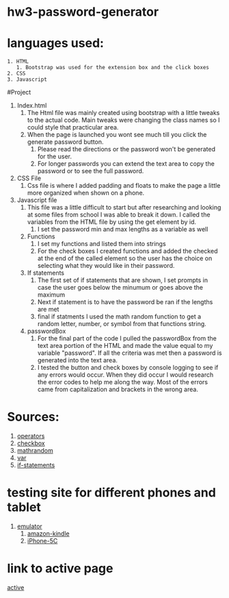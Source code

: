 # hw3-password-generator

# languages used:
    1. HTML
       1. Bootstrap was used for the extension box and the click boxes
    2. CSS
    3. Javascript

#Project
1. Index.html
   1. The Html file was mainly created using bootstrap with a little tweaks to the actual code. Main tweaks were changing the class names so I could style that practicular area.
   2. When the page is launched you wont see much till you click the generate password button.
      1. Please read the directions or the password won't be generated for the user.
      2. For longer passwords you can extend the text area to copy the password or to see the full password.
2. CSS File
   1. Css file is where I added padding and floats to make the page a little more organized when shown on a phone.
3. Javascript file
   1. This file was a little difficult to start but after researching and looking at some files from school I was able to break it down. I called the variables from the HTML file by using the get element by id.
      1. I set the password min and max lengths as a variable as well
   2. Functions
      1. I set my functions and listed them into strings
      2. For the check boxes I created functions and added the checked at the end of the called element so the user has the choice on selecting what they would like in their password.
   3. If statements
      1. The first set of if statements that are shown, I set prompts in case the user goes below the minumum or goes above the maximum
      2. Next if statement is to have the password be ran if the lengths are met
      3. final if statments I used the math random function to get a random letter, number, or symbol from that functions string.
   4. passwordBox
      1. For the final part of the code I pulled the passwordBox from the text area portion of the HTML and made the value equal to my variable "password". If all the criteria was met then a password is generated into the text area.
      2. I tested the button and check boxes by console logging to see if any errors would occur. When they did occur I would research the error codes to help me along the way. Most of the errors came from capitalization and brackets in the wrong area. 

# Sources:
1. [operators](https://www.w3schools.com/js/js_comparisons.asp) 
2. [checkbox](https://www.w3schools.com/jsrefprop_checkbox_checkedasp)
3. [mathrandom](https://developer.mozilla.org/en-US/docs/Web/JavaScript/Reference/Global_Objects/Math/random)
4. [var](https://codeburst.io/difference-between-var-let-and-const-in-javascript-fbce2fba7b4)
5. [if-statements](https://www.w3schools.com/jsref/jsref_if.asp)

# testing site for different phones and tablet
1. [emulator](http://www.viewportemulator.com/)
   1. [amazon-kindle](http://www.viewportemulator.com/devices/amazon/kindle-fire-hdx-8.9-3rd-generation/?url=https%3A%2F%2Fclintrizzo.github.io%2Fhw3-password-generator%2F&orientation=landscape) 
   2. [iPhone-5C](http://www.viewportemulator.com/devices/apple/iphone-5c/?url=https%3A%2F%2Fclintrizzo.github.io%2Fhw3-password-generator%2F)


# link to active page
[active](https://clintrizzo.github.io/hw3-password-generator/.)

